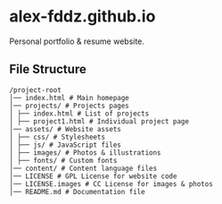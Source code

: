 # alex-fddz.github.io

Personal portfolio & resume website.

## File Structure  

```
/project-root
│── index.html # Main homepage
│── projects/ # Projects pages
│ ├── index.html # List of projects
│ ├── project1.html # Individual project page
│── assets/ # Website assets
│ ├── css/ # Stylesheets
│ ├── js/ # JavaScript files
│ ├── images/ # Photos & illustrations
│ ├── fonts/ # Custom fonts
│── content/ # Content language files
│── LICENSE # GPL License for website code
│── LICENSE.images # CC License for images & photos
│── README.md # Documentation file
```

